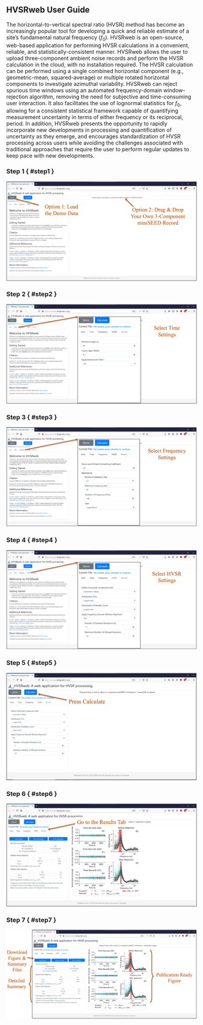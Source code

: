 ## HVSRweb User Guide

The horizontal-to-vertical spectral ratio (HVSR) method has become an increasingly popular tool for developing a quick and reliable estimate of a site’s fundamental natural frequency (<em>f</em><sub>0</sub>). HVSRweb is an open-source, web-based application for performing HVSR calculations in a convenient, reliable, and statistically-consistent manner. HVSRweb allows the user to upload three-component ambient noise records and perform the HVSR calculation in the cloud, with no installation required. The HVSR calculation can be performed using a single combined horizontal component (e.g., geometric-mean, squared-average) or multiple rotated horizontal components to investigate azimuthal variability. HVSRweb can reject spurious time windows using an automated frequency-domain window-rejection algorithm, removing the need for subjective and time-consuming user interaction. It also facilitates the use of lognormal statistics for <em>f</em><sub>0</sub>, allowing for a consistent statistical framework capable of quantifying measurement uncertainty in terms of either frequency or its reciprocal, period. In addition, HVSRweb presents the opportunity to rapidly incorporate new developments in processing and quantification of uncertainty as they emerge, and encourages standardization of HVSR processing across users while avoiding the challenges associated with traditional approaches that require the user to perform regular updates to keep pace with new developments.

### Step 1 { #step1 }

![](./imgs/HVSR-1.png)

### Step 2 { #step2 }

![](./imgs/HVSR-2.png)

### Step 3 { #step3 }

![](./imgs/HVSR-3.png)

### Step 4 { #step4 }

![](./imgs/HVSR-4.png)

### Step 5 { #step5 }

![](./imgs/HVSR-5.png)

### Step 6 { #step6 }

![](./imgs/HVSR-6.png)

### Step 7 { #step7 }

![](./imgs/HVSR-7.png)

